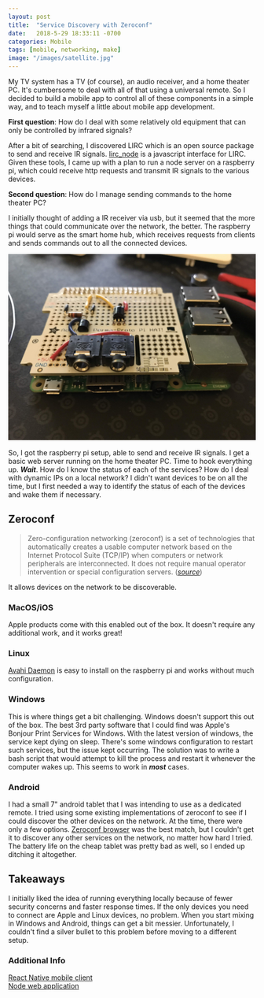 ```yaml
---
layout: post
title:  "Service Discovery with Zeroconf"
date:   2018-5-29 18:33:11 -0700
categories: Mobile
tags: [mobile, networking, make]
image: "/images/satellite.jpg"
---
```


My TV system has a TV (of course), an audio receiver, and a home theater PC. It's cumbersome to deal with all of that using a universal remote. So I decided to build a mobile app to control all of these components in a simple way, and to teach myself a little about mobile app development.

**First question**: How do I deal with some relatively old equipment that can only be controlled by infrared signals?

After a bit of searching, I discovered LIRC which is an open source package to send and receive IR signals. <a target="_blank_" href="https://github.com/alexbain/lirc_node">lirc_node</a> is a javascript interface for LIRC. Given these tools, I came up with a plan to run a node server on a raspberry pi, which could receive http requests and transmit IR signals to the various devices.

**Second question**: How do I manage sending commands to the home theater PC?

I initially thought of adding a IR receiver via usb, but it seemed that the more things that could communicate over the network, the better. The raspberry pi would serve as the smart home hub, which receives requests from clients and sends commands out to all the connected devices.

[ ![raspberry pi](/images/raspberry_pi.jpg "raspberry pi") ](/public/images/raspberry_pi.jpg)

So, I got the raspberry pi setup, able to send and receive IR signals. I get a basic web server running on the home theater PC. Time to hook everything up. ***Wait***. How do I know the status of each of the services? How do I deal with dynamic IPs on a local network? I didn't want devices to be on all the time, but I first needed a way to identify the status of each of the devices and wake them if necessary.

## Zeroconf

> Zero-configuration networking (zeroconf) is a set of technologies that automatically creates a usable computer network based on the Internet Protocol Suite (TCP/IP) when computers or network peripherals are interconnected. It does not require manual operator intervention or special configuration servers. (<cite><a href="https://en.wikipedia.org/wiki/Zero-configuration_networking" target="_blank_">source</a></cite>)

It allows devices on the network to be discoverable.

### MacOS/iOS

Apple products come with this enabled out of the box. It doesn't require any additional work, and it works great!

### Linux

<a href="https://linux.die.net/man/8/avahi-daemon" target="_blank_">Avahi Daemon</a> is easy to install on the raspberry pi and works without much configuration.

### Windows

This is where things get a bit challenging. Windows doesn't support this out of the box. The best 3rd party software that I could find was Apple's Bonjour Print Services for Windows. With the latest version of windows, the service kept dying on sleep. There's some windows configuration to restart such services, but the issue kept occurring. The solution was to write a bash script that would attempt to kill the process and restart it whenever the computer wakes up. This seems to work in ***most*** cases.

### Android

I had a small 7" android tablet that I was intending to use as a dedicated remote. I tried using some existing implementations of zeroconf to see if I could discover the other devices on the network. At the time, there were only a few options. <a href="https://melloware.com/zeroconf/" target="_blank_">Zeroconf browser</a> was the best match, but I couldn't get it to discover any other services on the network, no matter how hard I tried. The battery life on the cheap tablet was pretty bad as well, so I ended up ditching it altogether.

## Takeaways

I initially liked the idea of running everything locally because of fewer security concerns and faster response times. If the only devices you need to connect are Apple and Linux devices, no problem. When you start mixing in Windows and Android, things can get a bit messier. Unfortunately, I couldn't find a silver bullet to this problem before moving to a different setup.

### Additional Info

<a href="https://github.com/matthewjf/bandit_mobile/" target="_blank_">React Native mobile client</a><br/>
<a href="https://github.com/matthewjf/bandit/" target="_blank_">Node web application</a>
